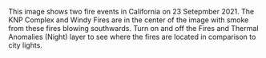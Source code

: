 This image shows two fire events in California on 23 Setepmber 2021. The KNP Complex and Windy Fires are in the center of the image with smoke from these fires blowing southwards. Turn on and off the Fires and Thermal Anomalies (Night) layer to see where the fires are located in comparison to city lights.